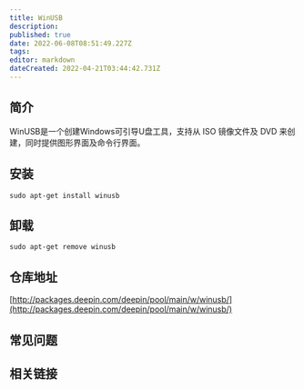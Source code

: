 ```yaml
---
title: WinUSB
description: 
published: true
date: 2022-06-08T08:51:49.227Z
tags: 
editor: markdown
dateCreated: 2022-04-21T03:44:42.731Z
---
```


## 简介

WinUSB是一个创建Windows可引导U盘工具，支持从 ISO 镜像文件及 DVD 来创建，同时提供图形界面及命令行界面。

## 安装

`sudo apt-get install winusb`

## 卸载

`sudo apt-get remove winusb`

## 仓库地址

[http://packages.deepin.com/deepin/pool/main/w/winusb/](http://packages.deepin.com/deepin/pool/main/w/winusb/)

## 常见问题

## 相关链接
